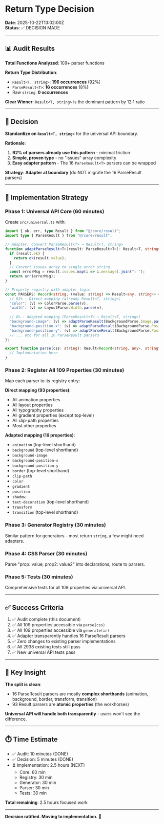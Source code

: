 # Return Type Decision

**Date**: 2025-10-22T13:02:00Z  
**Status**: ✅ DECISION MADE

---

## 📊 Audit Results

**Total Functions Analyzed**: 109+ parser functions

**Return Type Distribution**:
- `Result<T, string>`: **196 occurrences** (92%)
- `ParseResult<T>`: **16 occurrences** (8%)
- Raw `string`: **0 occurrences**

**Clear Winner**: `Result<T, string>` is the dominant pattern by 12:1 ratio

---

## 🎯 Decision

**Standardize on `Result<T, string>`** for the universal API boundary.

**Rationale**:
1. **92% of parsers already use this pattern** - minimal friction
2. **Simple, proven type** - no "issues" array complexity
3. **Easy adapter pattern** - The 16 `ParseResult<T>` parsers can be wrapped

**Strategy**: **Adapter at boundary** (do NOT migrate the 16 ParseResult parsers)

---

## 🔧 Implementation Strategy

### Phase 1: Universal API Core (60 minutes)

Create `src/universal.ts` with:

```typescript
import { ok, err, type Result } from "@/core/result";
import type { ParseResult } from "@/core/result";

// Adapter: Convert ParseResult<T> → Result<T, string>
function adaptParseResult<T>(result: ParseResult<T>): Result<T, string> {
  if (result.ok) {
    return ok(result.value);
  }
  // Convert issues array to single error string
  const errorMsg = result.issues.map(i => i.message).join("; ");
  return err(errorMsg);
}

// Property registry with adapter logic
const PARSERS: Record<string, (value: string) => Result<any, string>> = {
  // 92% - Direct mapping (already Result<T, string>)
  "color": (v) => ColorParse.parse(v),
  "width": (v) => LayoutParse.Width.parse(v),
  
  // 8% - Adapted mapping (ParseResult<T> → Result<T, string>)
  "background-image": (v) => adaptParseResult(BackgroundParse.Image.parse(v)),
  "background-position-x": (v) => adaptParseResult(BackgroundParse.PositionX.parse(v)),
  "background-position-y": (v) => adaptParseResult(BackgroundParse.PositionY.parse(v)),
  // ... etc for all 16 ParseResult parsers
};

export function parse(css: string): Result<Record<string, any>, string> {
  // Implementation here
}
```

### Phase 2: Register All 109 Properties (30 minutes)

Map each parser to its registry entry:

**Direct mapping (93 properties)**:
- All animation properties
- All layout properties  
- All typography properties
- All gradient properties (except top-level)
- All clip-path properties
- Most other properties

**Adapted mapping (16 properties)**:
- `animation` (top-level shorthand)
- `background` (top-level shorthand)
- `background-image`
- `background-position-x`
- `background-position-y`
- `border` (top-level shorthand)
- `clip-path`
- `color`
- `gradient`
- `position`
- `shadow`
- `text-decoration` (top-level shorthand)
- `transform`
- `transition` (top-level shorthand)

### Phase 3: Generator Registry (30 minutes)

Similar pattern for generators - most return `string`, a few might need adapters.

### Phase 4: CSS Parser (30 minutes)

Parse "prop: value; prop2: value2" into declarations, route to parsers.

### Phase 5: Tests (30 minutes)

Comprehensive tests for all 109 properties via universal API.

---

## ✅ Success Criteria

1. ✅ Audit complete (this document)
2. ✅ All 109 properties accessible via `parse(css)`
3. ✅ All 109 properties accessible via `generate(ir)`
4. ✅ Adapter transparently handles 16 ParseResult parsers
5. ✅ Zero changes to existing parser implementations
6. ✅ All 2938 existing tests still pass
7. ✅ New universal API tests pass

---

## 📝 Key Insight

**The split is clean**:
- 16 ParseResult parsers are mostly **complex shorthands** (animation, background, border, transform, transition)
- 93 Result parsers are **atomic properties** (the workhorses)

**Universal API will handle both transparently** - users won't see the difference.

---

## ⏱️ Time Estimate

- ✅ Audit: 10 minutes (DONE)
- ✅ Decision: 5 minutes (DONE)
- ⏳ Implementation: 2.5 hours (NEXT)
  - Core: 60 min
  - Registry: 30 min  
  - Generator: 30 min
  - Parser: 30 min
  - Tests: 30 min

**Total remaining**: 2.5 hours focused work

---

**Decision ratified. Moving to implementation.** 🚀
